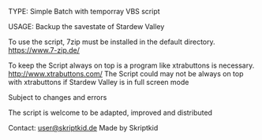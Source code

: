 TYPE: Simple Batch with temporray VBS script

USAGE: Backup the savestate of Stardew Valley

To use the script, 7zip must be installed in the default directory. https://www.7-zip.de/

To keep the Script always on top is a program like xtrabuttons is necessary. http://www.xtrabuttons.com/
The Script could may not be always on top with xtrabuttons if Stardew Valley is in full screen mode


Subject to changes and errors

The script is welcome to be adapted, improved and distributed


Contact: user@skriptkid.de
Made by Skriptkid
